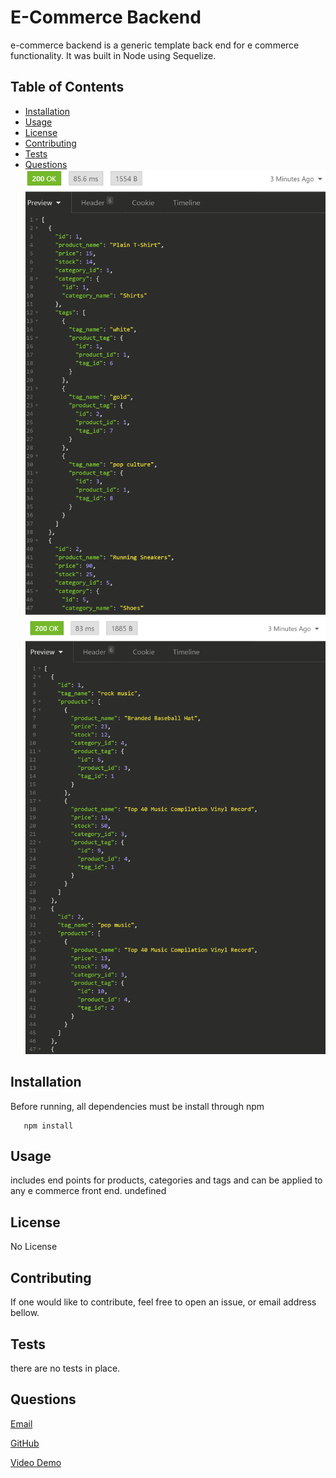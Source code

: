 
  # E-Commerce Backend
  
  e-commerce backend is a generic template back end for e commerce functionality. 
  It was built in Node using Sequelize.
  
  ## Table of Contents
  * [Installation](#installation)
  * [Usage](#usage)
  * [License](#license)
  * [Contributing](#Contributing)
  * [Tests](#Tests)
  * [Questions](#Questions)
  <img src="./assets/scrnsht1.png"></img> <img src="./assets/scrnsht2.png"></img> 
  ## Installation
  Before running, all dependencies must be install through npm 
  
       
       npm install

       
    
  ## Usage
  includes end points for products, categories and tags and can be applied to any e commerce front end.
  undefined
  ## License
  No License
  ## Contributing
  If one would like to contribute, feel free to open an issue, or email address bellow.
  ## Tests
  there are no tests in place.
  ## Questions
  [Email](mailto:emailcodydiab@gmail.com)

  [GitHub](https://github.com/CodyDiab)

  [Video Demo](https://drive.google.com/file/d/1wXI7tHVR-XOD8-KoXLr6rW1OnlsgR0zv/view)
